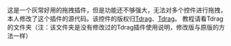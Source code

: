 这是一个灰常好用的拖拽插件，但是功能还不够强大，无法对多个控件进行拖拽，本人修改了这个插件的源代码。该控件的版权归[Tdrag](tezml@tezml.com)、[Tdrag](http://www.jq22.com/jquery-info8362)。
教程请看Tdrag的文件夹（注：该文件夹是没有修改过的Tdrag插件使用说明，修改版与原版的方法一样）

